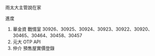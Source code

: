 雨太大主管說在家

進度

1. 華金資 戰情室 30926、30925、30924、30923、30922、30920、30465、30464、30458、30457
2. 元大 OTP API
3. 仲介 預售屋實價登錄
